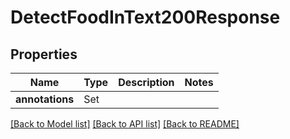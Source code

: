 # DetectFoodInText200Response

## Properties
Name | Type | Description | Notes
------------ | ------------- | ------------- | -------------
**annotations** | Set<DetectFoodInText200ResponseAnnotationsInner> |  | 

[[Back to Model list]](../README.md#documentation-for-models) [[Back to API list]](../README.md#documentation-for-api-endpoints) [[Back to README]](../README.md)


